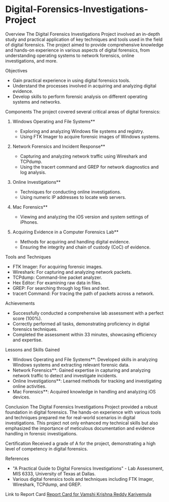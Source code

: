 # Digital-Forensics-Investigations-Project

Overview
The Digital Forensics Investigations Project involved an in-depth study and practical application of key techniques and tools used in the field of digital forensics. The project aimed to provide comprehensive knowledge and hands-on experience in various aspects of digital forensics, from understanding operating systems to network forensics, online investigations, and more.

Objectives
- Gain practical experience in using digital forensics tools.
- Understand the processes involved in acquiring and analyzing digital evidence.
- Develop skills to perform forensic analysis on different operating systems and networks.

Components
The project covered several critical areas of digital forensics:

1. Windows Operating and File Systems**
   - Exploring and analyzing Windows file systems and registry.
   - Using FTK Imager to acquire forensic images of Windows systems.

2. Network Forensics and Incident Response**
   - Capturing and analyzing network traffic using Wireshark and TCPdump.
   - Using the tracert command and GREP for network diagnostics and log analysis.

3. Online Investigations**
   - Techniques for conducting online investigations.
   - Using numeric IP addresses to locate web servers.

4. Mac Forensics**
   - Viewing and analyzing the iOS version and system settings of iPhones.

5. Acquiring Evidence in a Computer Forensics Lab**
   - Methods for acquiring and handling digital evidence.
   - Ensuring the integrity and chain of custody (CoC) of evidence.

Tools and Techniques
- FTK Imager: For acquiring forensic images.
- Wireshark: For capturing and analyzing network packets.
- TCPdump: Command-line packet analyzer.
- Hex Editor: For examining raw data in files.
- GREP: For searching through log files and text.
- tracert Command: For tracing the path of packets across a network.

Achievements
- Successfully conducted a comprehensive lab assessment with a perfect score (100%).
- Correctly performed all tasks, demonstrating proficiency in digital forensics techniques.
- Completed the assessment within 33 minutes, showcasing efficiency and expertise.

Lessons and Skills Gained
- Windows Operating and File Systems**: Developed skills in analyzing Windows systems and extracting relevant forensic data.
- Network Forensics**: Gained expertise in capturing and analyzing network traffic to detect and investigate incidents.
- Online Investigations**: Learned methods for tracking and investigating online activities.
- Mac Forensics**: Acquired knowledge in handling and analyzing iOS devices.

Conclusion
The Digital Forensics Investigations Project provided a robust foundation in digital forensics. The hands-on experience with various tools and techniques prepared me for real-world scenarios in digital investigations. This project not only enhanced my technical skills but also emphasized the importance of meticulous documentation and evidence handling in forensic investigations. 

Certification
Received a grade of A for the project, demonstrating a high level of competency in digital forensics.

References
- "A Practical Guide to Digital Forensics Investigations" - Lab Assessment, MIS 6333, University of Texas at Dallas.
- Various digital forensics tools and techniques including FTK Imager, Wireshark, TCPdump, and GREP.

Link to Report Card
[Report Card for Vamshi Krishna Reddy Karivemula](https://link.springer.com/chapter/10.1007/978-981-19-6088-8_8)
